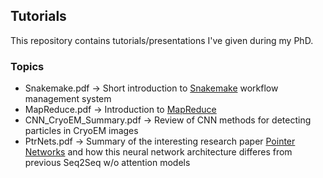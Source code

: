 ## Tutorials
This repository contains tutorials/presentations I've given during my PhD.
### Topics
* Snakemake.pdf -> Short introduction to <a target="_blank" href="https://snakemake.readthedocs.io/en/stable/tutorial/tutorial.html">Snakemake</a> workflow management system
* MapReduce.pdf -> Introduction to <a target="_blank" href="https://hadoop.apache.org/docs/r1.2.1/mapred_tutorial.html">MapReduce</a>
* CNN_CryoEM_Summary.pdf -> Review of CNN methods for detecting particles in CryoEM images
* PtrNets.pdf -> Summary of the interesting research paper <a target="_blank" href="https://arxiv.org/abs/1506.03134">Pointer Networks</a> and how this neural network architecture differes from previous Seq2Seq w/o attention models





